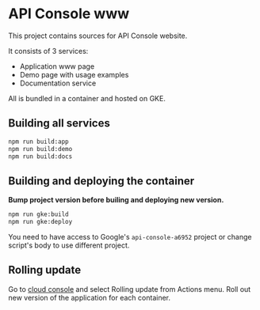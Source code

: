 # API Console www

This project contains sources for API Console website.

It consists of 3 services:

-   Application www page
-   Demo page with usage examples
-   Documentation service

All is bundled in a container and hosted on GKE.

## Building all services

```bash
npm run build:app
npm run build:demo
npm run build:docs
```

## Building and deploying the container

**Bump project version before builing and deploying new version.**

```bash
npm run gke:build
npm run gke:deploy
```

You need to have access to Google's `api-console-a6952` project or change
script's body to use different project.

## Rolling update

Go to [cloud console](https://console.cloud.google.com/kubernetes/deployment/us-central1-a/api-console-cluster/default/apiconsole-frontend?project=api-console-a6952) and select Rolling update from Actions menu. Roll out new version of the application for each container.
